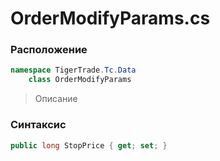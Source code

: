
# OrderModifyParams.cs
### Расположение
```csharp
namespace TigerTrade.Tc.Data  
    class OrderModifyParams
```

> Описание

### Синтаксис
```csharp
public long StopPrice { get; set; }
```
